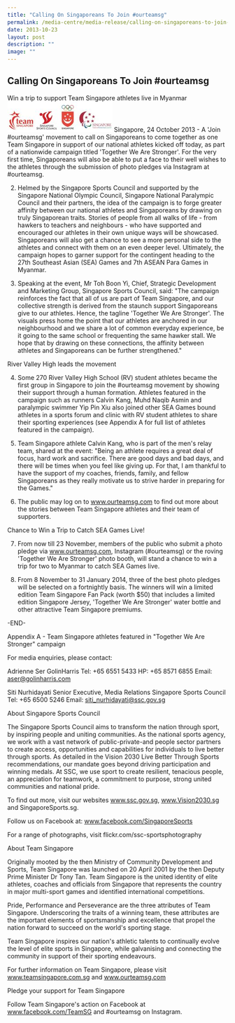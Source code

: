 ```yaml
---
title: "Calling On Singaporeans To Join #ourteamsg"
permalink: /media-centre/media-release/calling-on-singaporeans-to-join-ourteamsg/
date: 2013-10-23
layout: post
description: ""
image: ""
---
```

## **Calling On Singaporeans To Join #ourteamsg**

Win a trip to support Team Singapore athletes live in Myanmar
![](/images/Media%20Centre/Media%20Release/2013/October%202013/CALLINGONSINGAPOREANSTOJOINourteamsgMainPar0042Imagegif.gif)
Singapore, 24 October 2013 - A 'Join #ourteamsg' movement to call on Singaporeans to come together as one Team Singapore in support of our national athletes kicked off today, as part of a nationwide campaign titled 'Together We Are Stronger'. For the very first time, Singaporeans will also be able to put a face to their well wishes to the athletes through the submission of photo pledges via Instagram at #ourteamsg.

2. Helmed by the Singapore Sports Council and supported by the Singapore National Olympic Council, Singapore National Paralympic Council and their partners, the idea of the campaign is to forge greater affinity between our national athletes and Singaporeans by drawing on truly Singaporean traits. Stories of people from all walks of life - from hawkers to teachers and neighbours - who have supported and encouraged our athletes in their own unique ways will be showcased. Singaporeans will also get a chance to see a more personal side to the athletes and connect with them on an even deeper level. Ultimately, the campaign hopes to garner support for the contingent heading to the 27th Southeast Asian (SEA) Games and 7th ASEAN Para Games in Myanmar.

3. Speaking at the event, Mr Toh Boon Yi, Chief, Strategic Development and Marketing Group, Singapore Sports Council, said: "The campaign reinforces the fact that all of us are part of Team Singapore, and our collective strength is derived from the staunch support Singaporeans give to our athletes. Hence, the tagline 'Together We Are Stronger'. The visuals press home the point that our athletes are anchored in our neighbourhood and we share a lot of common everyday experience, be it going to the same school or frequenting the same hawker stall. We hope that by drawing on these connections, the affinity between athletes and Singaporeans can be further strengthened."

River Valley High leads the movement

	
4. Some 270 River Valley High School (RV) student athletes became the first group in Singapore to join the #ourteamsg movement by showing their support through a human formation. Athletes featured in the campaign such as runners Calvin Kang, Muhd Naqib Asmin and paralympic swimmer Yip Pin Xiu also joined other SEA Games bound athletes in a sports forum and clinic with RV student athletes to share their sporting experiences (see Appendix A for full list of athletes featured in the campaign).

5. Team Singapore athlete Calvin Kang, who is part of the men's relay team, shared at the event: "Being an athlete requires a great deal of focus, hard work and sacrifice. There are good days and bad days, and there will be times when you feel like giving up. For that, I am thankful to have the support of my coaches, friends, family, and fellow Singaporeans as they really motivate us to strive harder in preparing for the Games."

6. The public may log on to www.ourteamsg.com to find out more about the stories between Team Singapore athletes and their team of supporters.

Chance to Win a Trip to Catch SEA Games Live!

	
7. From now till 23 November, members of the public who submit a photo pledge via www.ourteamsg.com, Instagram (#ourteamsg) or the roving 'Together We Are Stronger' photo booth, will stand a chance to win a trip for two to Myanmar to catch SEA Games live.

8. From 8 November to 31 January 2014, three of the best photo pledges will be selected on a fortnightly basis. The winners will win a limited edition Team Singapore Fan Pack (worth $50) that includes a limited edition Singapore Jersey, 'Together We Are Stronger' water bottle and other attractive Team Singapore premiums.

-END-

Appendix A - Team Singapore athletes featured in "Together We Are Stronger" campaign


For media enquiries, please contact:

Adrienne Ser
GolinHarris
Tel: +65 6551 5433
HP: +65 8571 6855
Email: aser@golinharris.com

Siti Nurhidayati
Senior Executive, Media Relations
Singapore Sports Council
Tel: +65 6500 5246
Email: siti_nurhidayati@ssc.gov.sg

About Singapore Sports Council

The Singapore Sports Council aims to transform the nation through sport, by inspiring people and uniting communities. As the national sports agency, we work with a vast network of public-private-and people sector partners to create access, opportunities and capabilities for individuals to live better through sports. As detailed in the Vision 2030 Live Better Through Sports recommendations, our mandate goes beyond driving participation and winning medals. At SSC, we use sport to create resilient, tenacious people, an appreciation for teamwork, a commitment to purpose, strong united communities and national pride.

To find out more, visit our websites www.ssc.gov.sg, www.Vision2030.sg and SingaporeSports.sg.

Follow us on Facebook at: www.facebook.com/SingaporeSports

For a range of photographs, visit flickr.com/ssc-sportsphotography

About Team Singapore

Originally mooted by the then Ministry of Community Development and Sports, Team Singapore was launched on 20 April 2001 by the then Deputy Prime Minister Dr Tony Tan. Team Singapore is the united identity of elite athletes, coaches and officials from Singapore that represents the country in major multi-sport games and identified international competitions.

Pride, Performance and Perseverance are the three attributes of Team Singapore. Underscoring the traits of a winning team, these attributes are the important elements of sportsmanship and excellence that propel the nation forward to succeed on the world's sporting stage.

Team Singapore inspires our nation's athletic talents to continually evolve the level of elite sports in Singapore, while galvanising and connecting the community in support of their sporting endeavours.

For further information on Team Singapore, please visit www.teamsingapore.com.sg and www.ourteamsg.com

Pledge your support for Team Singapore

Follow Team Singapore's action on Facebook at www.facebook.com/TeamSG and #ourteamsg on Instagram.